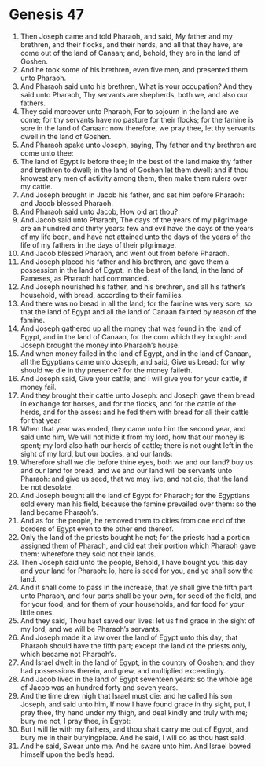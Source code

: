 ﻿# Genesis  47
1. Then Joseph came and told Pharaoh, and said, My father and my brethren, and their flocks, and their herds, and all that they have, are come out of the land of Canaan; and, behold, they are in the land of Goshen. 
2. And he took some of his brethren, even five men, and presented them unto Pharaoh. 
3. And Pharaoh said unto his brethren, What is your occupation? And they said unto Pharaoh, Thy servants are shepherds, both we, and also our fathers. 
4. They said moreover unto Pharaoh, For to sojourn in the land are we come; for thy servants have no pasture for their flocks; for the famine is sore in the land of Canaan: now therefore, we pray thee, let thy servants dwell in the land of Goshen. 
5. And Pharaoh spake unto Joseph, saying, Thy father and thy brethren are come unto thee: 
6. The land of Egypt is before thee; in the best of the land make thy father and brethren to dwell; in the land of Goshen let them dwell: and if thou knowest any men of activity among them, then make them rulers over my cattle. 
7. And Joseph brought in Jacob his father, and set him before Pharaoh: and Jacob blessed Pharaoh. 
8. And Pharaoh said unto Jacob, How old art thou? 
9. And Jacob said unto Pharaoh, The days of the years of my pilgrimage are an hundred and thirty years: few and evil have the days of the years of my life been, and have not attained unto the days of the years of the life of my fathers in the days of their pilgrimage. 
10. And Jacob blessed Pharaoh, and went out from before Pharaoh. 
11.  And Joseph placed his father and his brethren, and gave them a possession in the land of Egypt, in the best of the land, in the land of Rameses, as Pharaoh had commanded. 
12. And Joseph nourished his father, and his brethren, and all his father’s household, with bread, according to their families. 
13.  And there was no bread in all the land; for the famine was very sore, so that the land of Egypt and all the land of Canaan fainted by reason of the famine. 
14. And Joseph gathered up all the money that was found in the land of Egypt, and in the land of Canaan, for the corn which they bought: and Joseph brought the money into Pharaoh’s house. 
15. And when money failed in the land of Egypt, and in the land of Canaan, all the Egyptians came unto Joseph, and said, Give us bread: for why should we die in thy presence? for the money faileth. 
16. And Joseph said, Give your cattle; and I will give you for your cattle, if money fail. 
17. And they brought their cattle unto Joseph: and Joseph gave them bread in exchange for horses, and for the flocks, and for the cattle of the herds, and for the asses: and he fed them with bread for all their cattle for that year. 
18. When that year was ended, they came unto him the second year, and said unto him, We will not hide it from my lord, how that our money is spent; my lord also hath our herds of cattle; there is not ought left in the sight of my lord, but our bodies, and our lands: 
19. Wherefore shall we die before thine eyes, both we and our land? buy us and our land for bread, and we and our land will be servants unto Pharaoh: and give us seed, that we may live, and not die, that the land be not desolate. 
20. And Joseph bought all the land of Egypt for Pharaoh; for the Egyptians sold every man his field, because the famine prevailed over them: so the land became Pharaoh’s. 
21. And as for the people, he removed them to cities from one end of the borders of Egypt even to the other end thereof. 
22. Only the land of the priests bought he not; for the priests had a portion assigned them of Pharaoh, and did eat their portion which Pharaoh gave them: wherefore they sold not their lands. 
23. Then Joseph said unto the people, Behold, I have bought you this day and your land for Pharaoh: lo, here is seed for you, and ye shall sow the land. 
24. And it shall come to pass in the increase, that ye shall give the fifth part unto Pharaoh, and four parts shall be your own, for seed of the field, and for your food, and for them of your households, and for food for your little ones. 
25. And they said, Thou hast saved our lives: let us find grace in the sight of my lord, and we will be Pharaoh’s servants. 
26. And Joseph made it a law over the land of Egypt unto this day, that Pharaoh should have the fifth part; except the land of the priests only, which became not Pharaoh’s. 
27.  And Israel dwelt in the land of Egypt, in the country of Goshen; and they had possessions therein, and grew, and multiplied exceedingly. 
28. And Jacob lived in the land of Egypt seventeen years: so the whole age of Jacob was an hundred forty and seven years. 
29. And the time drew nigh that Israel must die: and he called his son Joseph, and said unto him, If now I have found grace in thy sight, put, I pray thee, thy hand under my thigh, and deal kindly and truly with me; bury me not, I pray thee, in Egypt: 
30. But I will lie with my fathers, and thou shalt carry me out of Egypt, and bury me in their buryingplace. And he said, I will do as thou hast said. 
31. And he said, Swear unto me. And he sware unto him. And Israel bowed himself upon the bed’s head. 
